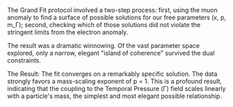 The Grand Fit protocol involved a two-step process: first, using the muon anomaly to find a surface of possible solutions for our free parameters (κ, p, m_Γ); second, checking which of those solutions did not violate the stringent limits from the electron anomaly.

The result was a dramatic winnowing. Of the vast parameter space explored, only a narrow, elegant "island of coherence" survived the dual constraints.

The Result: The fit converges on a remarkably specific solution. The data strongly favors a mass-scaling exponent of p = 1. This is a profound result, indicating that the coupling to the Temporal Pressure (Γ) field scales linearly with a particle's mass, the simplest and most elegant possible relationship.
